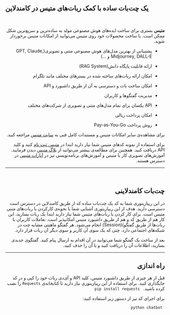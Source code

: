 ## یک چت‌بات ساده با کمک ربات‌های متیس در کامندلاین

<br>

<div  dir="rtl">

**متیس** بستری برای ساخت ایده‌های هوش مصنوعی مولد به ساده‌ترین و سریع‌ترین شکل ممکن است. با ساخت محصولات خود روی متیس می‌توانید از امکانات متیس برخوردار شوید.

- پشتیبانی از بهترین مدل‌های هوش مصنوعی متنی و تصویری(GPT, Claude, Midjourney, DALL-E و ...)

- ارائه قابلیت پایگاه دانش(RAG System)

- امکان ارائه‌ ربات‌های ساخته شده در بسترهای مختلف مانند تلگرام

- امکان ساخت بات و دسترسی به آن از طریق داشبورد و API

- مدیریت گفتگوها و کاربران

- API یکسان برای تمام مدل‌های متنی و تصویری از شرکت‌های مختلف

- امکان پرداخت ریالی

- روش پرداخت Pay-as-You-Go

برای مشاهده‌ی سایر امکانات متیس و مستندات کامل فنی به [سایت متیس](https://metisai.ir) مراجعه کنید.

برای استفاده از نمونه‌ کدهای متیس شما نیاز دارید ابتدا در [متیس ثبت نام](https://console.metisai.ir) کنید  و کلید API دریافت کنید.
همچنین برای مطالعه‌ی بیشتر می‌توانید از [بلاگ متیس](https://metisai.ir/blog) دیدن فرمایید.
آموزش‌های تصویری کار با متیس و آموزش‌های برنامه‌نویسی نیز در [آپارات متیس](https://www.aparat.com/metis_ai) در دسترس هستند.

---

<br>

## چت‌بات کامندلاینی

در این ریپازیتوری شما به کد یک چت‌بات ساده که از طریق کامندلاین در دسترس است دسترسی دارید. هدف از این ریپازیتوری آشنایی شما با نحوه‌ی کارکردن با ربات‌های متنی متیس است. برای کار کردن با ربات‌های متیس شما نیاز دارید ابتدا یک ربات بسازید، این کار هم از طریق کد و هم از طریق داشبورد متیس امکانپذیر است. تعاملات کاربران با ربات‌ها از طریق گفتگو)(Session) انجام می‌شود. هر گفتگو ماهیتی مشابه چت در شبکه‌های اجتماعی دارد. چتی که یک سوی آن کاربر و سوی دیگر آن ربات قرار دارد. 

بعد از ساخت یک گفتگو شما می‌توانید در آن اقدام به ارسال پیام کنید. گفتگوی جدیدی بسازید، اطلاعات آن را دریافت کنید و یا آن را حذف کنید.

---
## راه اندازی
قبل از هر چیزی از طریق داشبورد متیس، کلید API و آی‌دی ربات خود را کپی و در کد جایگذاری کنید. برای استفاده از این رپیازیتوری نیاز دارید تا کتابخانه‌ی `Requests` را نصب کرده باشید. 
``` pip install requests```

برای اجرای کد نیز از دستور زیر استفاده کنید:

``` python chatbot```

</div>
